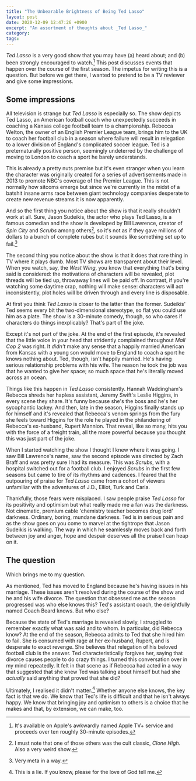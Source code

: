 ```yaml
---
title: "The Unbearable Brightness of Being Ted Lasso"
layout: post
date: 2020-12-09 12:47:26 +0900
excerpt: "An assortment of thoughts about _Ted Lasso_"
category: 
tags: 
---
```


_Ted Lasso_ is a very good show that you may have (a) heard about; and (b) been strongly encouraged to watch.[^1] This post discusses events that happen over the course of the first season. The impetus for writing this is a question. But before we get there, I wanted to pretend to be a TV reviewer and give some impressions.

## Some impressions

All television is strange but _Ted Lasso_ is especially so. The show depicts Ted Lasso, an American football coach who unexpectedly succeeds in coaching a Kansas college football team to a championship. Rebecca Welton, the owner of an English Premier League team, brings him to the UK to coach her football club in a season where failure will result in relegation to a lower division of England's complicated soccer league. Ted is a preternaturally positive person, seemingly undeterred by the challenge of moving to London to coach a sport he barely understands.

This is already a pretty nuts premise but it's even stranger when you learn the character was originally created for a series of advertisements made in 2013 to promote NBC's coverage of the Premier League. This is not normally how sitcoms emerge but since we're currently in the midst of a batshit insane arms race between giant technology companies desperate to create new revenue streams it is now apparently.

And so the first thing you notice about the show is that it really shouldn't work at all. Sure, Jason Sudeikis, the actor who plays Ted Lasso, is a famous comedian and the show is developed by Bill Lawrence, creator of _Spin City_ and _Scrubs_ among others[^2], so it's not as if they gave millions of dollars to a bunch of complete rubes but it sounds like something set up to fail.[^3]

The second thing you notice about the show is that it does that rare thing in TV where it plays dumb. Most TV shows are transparent about their level. When you watch, say, the _West Wing_, you know that everything that's being said is considered: the motivations of characters will be revealed, plot threads will be tied up, throwaway lines will be paid off. In contrast, if you're watching some daytime crap, nothing will make sense: characters will act inconsistently, plot holes will be driven through and every line is disposable.

At first you think _Ted Lasso_ is closer to the latter than the former. Sudeikis' Ted seems every bit the two-dimensional stereotype, so flat you could use him as a plate. The show is a 30-minute comedy, though, so who cares if characters do things inexplicably? That's part of the joke.

Except it's not part of the joke. At the end of the first episode, it's revealed that the little voice in your head that stridently complained throughout _Mall Cop 2_ was right. It _didn't_ make any sense that a happily married American from Kansas with a young son would move to England to coach a sport he knows nothing about. Ted, though, isn't happily married. He's having serious relationship problems with his wife. The reason he took the job was that he wanted to give her space; so much space that he's literally moved across an ocean.

Things like this happen in _Ted Lasso_ consistently. Hannah Waddingham's Rebecca shreds her hapless assistant, Jeremy Swift's Leslie Higgins, in every scene they share. It's funny because she's the boss and he's her sycophantic lackey. And then, late in the season, Higgins finally stands up for himself and it's revealed that Rebecca's venom springs from the fury she feels toward Higgins for the role he played in the philandering of Rebecca's ex-husband, Rupert Mannion. That reveal, like so many, hits you with the force of a freight train, all the more powerful because you thought this was just part of the joke.

When I started watching the show I thought I knew where it was going. I saw Bill Lawrence's name, saw the second episode was directed by Zach Braff and was pretty sure I had its measure. This was _Scrubs_, with a hospital switched out for a football club. I enjoyed _Scrubs_ in the first few seasons but came to tire of its rhythms and cadences. I feared that the outpouring of praise for _Ted Lasso_ came from a cohort of viewers unfamiliar with the adventures of J.D., Elliot, Turk and Carla.

Thankfully, those fears were misplaced. I saw people praise _Ted Lasso_ for its positivity and optimism but what really made me a fan was the darkness. Not cinematic, premium cable 'chemistry teacher becomes drug lord' darkness. Ordinary, boring, mundane darkness. Ted is in serious pain and as the show goes on you come to marvel at the tightrope that Jason Sudeikis is walking. The way in which he seamlessly moves back and forth between joy and anger, hope and despair deserves all the praise I can heap on it.

## The question

Which brings me to my question.

As mentioned, Ted has moved to England because he's having issues in his marriage. These issues aren't resolved during the course of the show and he and his wife divorce. The question that obsessed me as the season progressed was who else knows this? Ted's assistant coach, the delightfully named Coach Beard knows. But who else?

Because the state of Ted's marriage is revealed slowly, I struggled to remember exactly what was said and to whom. In particular, did Rebecca know? At the end of the season, Rebecca admits to Ted that she hired him to fail. She is consumed with rage at her ex-husband, Rupert, and is desperate to exact revenge. She believes that relegation of his beloved football club is the answer. Ted characteristically forgives her, saying that divorce causes people to do crazy things. I turned this conversation over in my mind repeatedly. It felt in that scene as if Rebecca had acted in a way that suggested that she knew Ted was talking about himself but had she _actually_ said anything that proved that she did?

Ultimately, I realised it didn't matter.[^4] Whether anyone else knows, the key fact is that we do. We know that Ted's life is difficult and that he isn't always happy. We know that bringing joy and optimism to others is a choice that he makes and that, by extension, we can make, too.

[^1]: It's available on Apple's awkwardly named Apple TV+ service and proceeds over ten roughly 30-minute episodes.

[^2]: I must note that one of those others was the cult classic, _Clone High_. Also a very weird show.

[^3]: Very meta in a way.

[^4]: This is a lie. If you know, please for the love of God tell me.